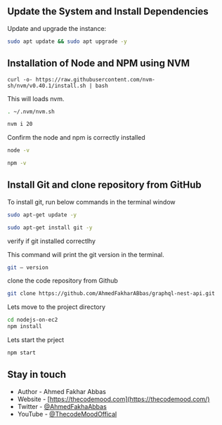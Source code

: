 
## Update the System and Install Dependencies
Update and upgrade the instance:
```bash
sudo apt update && sudo apt upgrade -y

```


## Installation of Node and NPM  using NVM

```sudo su -
curl -o- https://raw.githubusercontent.com/nvm-sh/nvm/v0.40.1/install.sh | bash
```
  <p>This will  loads nvm.</p>

```bash
. ~/.nvm/nvm.sh 
```
```bash
nvm i 20
```
  <p> Confirm the node and npm is correctly installed</p>
  

```bash
node -v
```
```bash
npm -v
```
## Install Git and clone repository from GitHub
  <p> To install git, run below commands in the terminal window</p>
  
```bash
sudo apt-get update -y

```

```bash
sudo apt-get install git -y

```
  <p> verify if   git installed correctlhy</p>
  <p> This command will print the git version in the terminal.</p>

```bash
git — version
```
  <p>  clone the code repository from Github</p>
  
```bash
git clone https://github.com/AhmedFakharABbas/graphql-nest-api.git
```
  <p>  Lets move to the project directory</p>
  
```bash
cd nodejs-on-ec2
npm install
```
  <p> Lets start the prject</p>
  
```bash
npm start
```

## Stay in touch

- Author - Ahmed Fakhar Abbas
- Website - [https://thecodemood.com](https://thecodemood.com/)
- Twitter - [@AhmedFakhaAbbas](https://x.com/AhmedFakhaAbbas)
- YouTube - [@ThecodeMoodOffical](https://www.youtube.com/@ThecodeMoodOffical)
